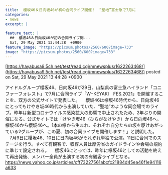 ```yaml
---
title:  櫻坂46＆日向坂46が初の合同ライブ開催！　“聖地”富士急で7月に  
categories:
- news
excerpt: |
  
feature_text: |
  ##  櫻坂46＆日向坂46が初の合同ライブ開...
  Sat, 29 May 2021 13:44:28  +0900
feature_image: "https://picsum.photos/2560/600?image=733"
image: "https://picsum.photos/2560/600?image=733"
---
```


[https://hayabusa9.5ch.net/test/read.cgi/mnewsplus/1622263468/](https://hayabusa9.5ch.net/test/read.cgi/mnewsplus/1622263468/)
posted on Sat, 29 May 2021 13:44:28  +0900

<!--more-->

アイドルグループ櫻坂46、日向坂46が29日、山梨県の富士急ハイランド「コニファーフォレスト」で7月に合同ライブ「W−KEYAKI　FES.2021」を開催することを、双方の公式サイトで発表した。 　櫻坂46は欅坂46時代から、日向坂46にとってもけやき坂46時代から出演していた、“聖地”のような同会場でのライブ。昨年は新型コロナウイルス感染拡大の影響で中止されたため、2年ぶりの開催になる。公式サイトでは「けやき坂46（ひらがなけやき）から日向坂46へ。欅坂46から櫻坂46へ。1本の欅から生まれ、それぞれ自分たちの坂を駆けあがっている2グループが、この夏、初の合同ライブを開催します！」と説明した。 　7月9日に櫻坂46、10日に日向坂46がそれぞれ単独で公演。11日に合同でのステージを行う。すべて有観客で、収容人員は厚労省のガイドラインや会場の規約に準じて設定される。 　櫻坂46にとっては、昨年に欅坂46としての活動を終えて再出発後、メンバー全員が出演する初の有観客ライブとなる。 https://news.yahoo.co.jp/articles/cff73227561abcfc21884d45ea46f1e94116a633

